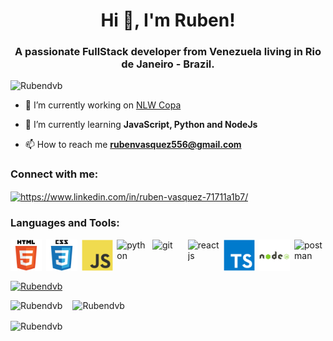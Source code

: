 <h1 align="center">Hi 👋, I'm Ruben!</h1>

<h3 align="center">A passionate FullStack developer from Venezuela living in Rio de Janeiro - Brazil.</h3>

<img src="https://komarev.com/ghpvc/?username=Rubendvb&style=for-the-badge" alt="Rubendvb" />

- 🔭 I’m currently working on [NLW Copa](https://github.com/Rubendvb/nlw-Copa)

- 🌱 I’m currently learning **JavaScript, Python and NodeJs**

- 📫 How to reach me **rubenvasquez556@gmail.com**

<div>
  <h3 align="left">Connect with me:</h3>

  <p align="left">
    <a href="https://www.linkedin.com/in/rub%C3%A9n-v%C3%A1squez-71711a1b7/" target="_blank"><img align="center" src="https://img.shields.io/badge/LinkedIn-0077B5?style=for-the-badge&logo=linkedin&logoColor=white" alt="https://www.linkedin.com/in/ruben-vasquez-71711a1b7/"/></a>
  </p>
</div>

<h3 align="left">Languages and Tools:</h3>

<div style="display: flex; flex-direction: row; justify-content: space-between; width:  100%">
  <img src="https://raw.githubusercontent.com/devicons/devicon/master/icons/html5/html5-original-wordmark.svg" alt="html5" width="50" height="50"/>
  <img src="https://raw.githubusercontent.com/devicons/devicon/master/icons/css3/css3-original-wordmark.svg" alt="css3" width="50" height="50"/>
  <img src="https://raw.githubusercontent.com/devicons/devicon/master/icons/javascript/javascript-original.svg" alt="javascript" width="50" height="50"/>
  <img src="https://upload.wikimedia.org/wikipedia/commons/thumb/c/c3/Python-logo-notext.svg/1024px-Python-logo-notext.svg.png" alt="python" width="50" height="50"> 
  <img src="https://www.vectorlogo.zone/logos/git-scm/git-scm-icon.svg" alt="git" width="50" height="50"/>
  <img src="https://cdn.iconscout.com/icon/free/png-256/react-2752089-2284906.png" alt="reactjs" width="50" height="50"/>
  <img src="https://raw.githubusercontent.com/devicons/devicon/master/icons/typescript/typescript-original.svg" alt="typescript" width="50" height="50"/>
  <img src="https://raw.githubusercontent.com/devicons/devicon/master/icons/nodejs/nodejs-original-wordmark.svg" alt="nodejs" width="50" height="50"/>
  <img src="https://www.vectorlogo.zone/logos/getpostman/getpostman-icon.svg" alt="postman" width="50" height="50"/>
</div>

<div style="margin-top: 1rem">
  <p><a href="https://github.com/ryo-ma/github-profile-trophy"><img src="https://github-profile-trophy.vercel.app/?username=Rubendvb&column=-1&theme=nord&margin-w=15&margin-h=15" alt="Rubendvb" /></a></p>
</div>

<div style="display: flex; flex-direction: column; gap: 1rem; width: 100%">
  <div style="display: flex; gap: 1rem">
    <img style="" src="https://github-readme-stats.vercel.app/api?username=Rubendvb&show_icons=true&locale=en&theme=nord" alt="Rubendvb" />
    <img style="" src="https://github-readme-streak-stats.herokuapp.com/?user=Rubendvb&theme=nord" alt="Rubendvb" />
  </div>
  <div>
    <img src="https://github-readme-stats.vercel.app/api/top-langs?username=Rubendvb&show_icons=true&locale=en&layout=compact&card_width=500px&theme=nord" alt="Rubendvb" />
  </div>
</div>
